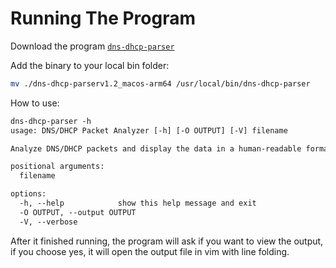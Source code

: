 # Running The Program

Download the program [`dns-dhcp-parser`](https://github.com/Ken-Ken-Need/ComputerNetworkingProject/releases/tag/v1.2)

Add the binary to your local bin folder:

```sh
mv ./dns-dhcp-parserv1.2_macos-arm64 /usr/local/bin/dns-dhcp-parser
```

How to use:

```txt
dns-dhcp-parser -h
usage: DNS/DHCP Packet Analyzer [-h] [-O OUTPUT] [-V] filename

Analyze DNS/DHCP packets and display the data in a human-readable format.

positional arguments:
  filename

options:
  -h, --help            show this help message and exit
  -O OUTPUT, --output OUTPUT
  -V, --verbose
```

After it finished running, the program will ask if you want to view the output, if you choose yes, it will open the output file in vim with line folding.
